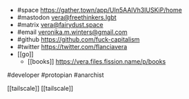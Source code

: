 - #space https://gather.town/app/UIn5AAlVh3IUSKiP/home
- #mastodon vera@freethinkers.lgbt
- #matrix vera@fairydust.space
- #email veronika.m.winters@gmail.com
- #github https://github.com/fuck-capitalism
- #twitter https://twitter.com/flanciavera
- [[go]] 
	- [[books]] https://vera.files.fission.name/p/books

#developer
#protopian
#anarchist

[[tailscale]]
[[tailscale]]